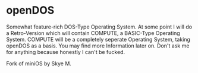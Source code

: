 openDOS
============

Somewhat feature-rich DOS-Type Operating System. At some point I will do a Retro-Version which will contain COMPUTE, a BASIC-Type Operating System.
COMPUTE will be a completely seperate Operating System, taking openDOS as a basis. You may find more Information later on.
Don't ask me for anything because honestly I can't be fucked.


Fork of miniOS by Skye M.
